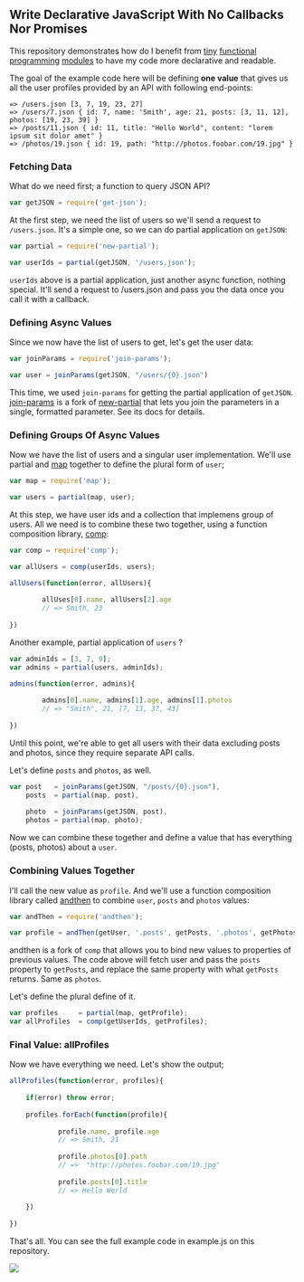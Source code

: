 ## Write Declarative JavaScript With No Callbacks Nor Promises

This repository demonstrates how do I benefit from 
[tiny](http://npm.im/new-partial) 
[functional](http://npm.im/map)
[programming](http://npm.im/comp)
[modules](http://npm.im/and-then) to 
have my code more declarative and readable.

The goal of the example code here will be defining **one value** that gives us all the user profiles provided by an API with following end-points:

```
=> /users.json [3, 7, 19, 23, 27]
=> /users/7.json { id: 7, name: 'Smith', age: 21, posts: [3, 11, 12], photos: [19, 23, 39] } 
=> /posts/11.json { id: 11, title: "Hello World", content: "lorem ipsum sit dolor amet" }
=> /photos/19.json { id: 19, path: "http://photos.foobar.com/19.jpg" }
```

### Fetching Data

What do we need first; a function to query JSON API?

```js
var getJSON = require('get-json');
```

At the first step, we need the list of users so we'll send a request to `/users.json`. 
It's a simple one, so we can do partial application on `getJSON`:

```js
var partial = require('new-partial');

var userIds = partial(getJSON, '/users.json');
```

`userIds` above is a partial application, just another async function, nothing special. It'll send a request to /users.json and
pass you the data once you call it with a callback.

### Defining Async Values

Since we now have the list of users to get, let's get the user data:

```js
var joinParams = require('join-params');

var user = joinParams(getJSON, "/users/{0}.json")
```

This time, we used `join-params` for getting the partial application of `getJSON`. 
[join-params](http://npm.im/join-params) is a fork of [new-partial](http://npm.im/new-partial)
that lets you join the parameters in a single, formatted parameter. See its docs for details.

### Defining Groups Of Async Values

Now we have the list of users and a singular user implementation. We'll use partial and [map](http://npm.im/users) together to
define the plural form of `user`;

```js
var map = require('map');

var users = partial(map, user);
```

At this step, we have user ids and a collection that implemens group of users. All we need is to combine these two together, using
a function composition library, [comp](http://npm.im/comp):

```js
var comp = require('comp');

var allUsers = comp(userIds, users);

allUsers(function(error, allUsers){
        
        allUses[0].name, allUsers[2].age
        // => Smith, 23
        
})

```

Another example, partial application of `users` ?

```js
var adminIds = [3, 7, 9];
var admins = partial(users, adminIds);

admins(function(error, admins){
        
        admins[0].name, admins[1].age, admins[1].photos
        // => "Smith", 21, [7, 13, 37, 43]
        
})
```

Until this point, we're able to get all users with their data excluding posts and photos, since they require
separate API calls.

Let's define `posts` and `photos`, as well.

```js
var post   = joinParams(getJSON, "/posts/{0}.json"),
    posts  = partial(map, post),
    
    photo  = joinParams(getJSON, post),
    photos = partial(map, photo);
```

Now we can combine these together and define a value that has everything (posts, photos) about a `user`.

### Combining Values Together

I'll call the new value as `profile`. And we'll use a function composition library called [andthen](http://npm.im/andthen)
to combine `user`, `posts` and `photos` values:

```js
var andThen = require('andthen');

var profile = andThen(getUser, '.posts', getPosts, '.photos', getPhotos);
```

andthen is a fork of `comp` that allows you to bind new values to properties of previous values.
The code above will fetch user and pass the `posts` property to `getPosts`, and replace the same property with what
`getPosts` returns. Same as `photos`.

Let's define the plural define of it.

```js
var profiles     = partial(map, getProfile);
var allProfiles  = comp(getUserIds, getProfiles);
```

### Final Value: allProfiles

Now we have everything we need. Let's show the output;

```js
allProfiles(function(error, profiles){
        
    if(error) throw error;
    
    profiles.forEach(function(profile){
            
            profile.name, profile.age
            // => Smith, 21
            
            profile.photos[0].path
            // =>  "http://photos.foobar.com/19.jpg"
            
            profile.posts[0].title
            // => Hello World
            
    })
        
})
```

That's all. You can see the full example code in example.js on this repository.

![](http://distilleryimage6.s3.amazonaws.com/b501b1409c1811e2af1622000a1fb845_7.jpg)
